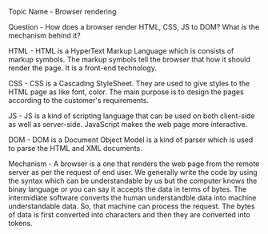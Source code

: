 
Topic Name - Browser rendering

Question - How does a browser render HTML, CSS, JS to DOM? What is the mechanism behind it?


HTML - HTML is a HyperText Markup Language which is consists of markup symbols. The markup symbols tell the browser that how it should render the page. It is a front-end technology.

CSS - CSS is a Cascading StyleSheet. They are used to give styles to the HTML page as like font, color. The main purpose is to design the pages according to the customer's requirements.

JS - JS is a kind of scripting language that can be used on both client-side as well as server-side. JavaScript makes the web page more interactive.

DOM - DOM is a Document Object Model is a kind of parser which is used to parse the HTML and XML documents.

Mechanism -
             A browser is a one that renders the web page from the remote server as per the request of end user. We generally write the code by using the syntax which can be understandable by us but the computer knows the binay language or you can say it accepts the data in terms of bytes. The intermidiate software converts the human understandble data into machine understandable data. So, that machine can process the request. The bytes of data is first converted into characters and then they are converted into tokens. 